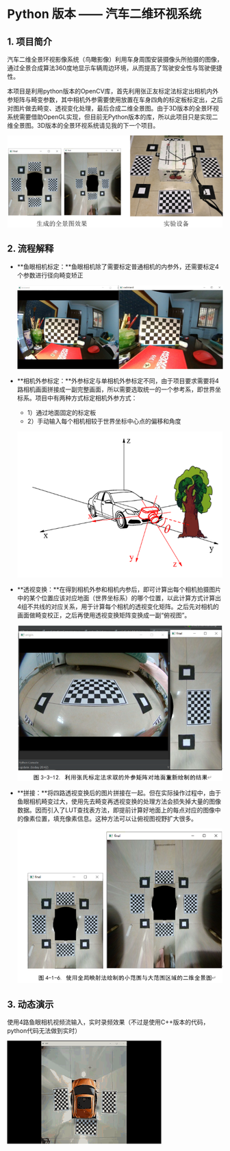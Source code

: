 # Python 版本 —— 汽车二维环视系统

## 1. 项目简介

汽车二维全景环视影像系统（鸟瞰影像）利用车身周围安装摄像头所拍摄的图像，通过全景合成算法360度地显示车辆周边环境，从而提高了驾驶安全性与驾驶便捷性。

本项目是利用python版本的OpenCV库，首先利用张正友标定法标定出相机内外参矩阵与畸变参数，其中相机外参需要使用放置在车身四角的标定板标定出，之后对图片做去畸变、透视变化处理，最后合成二维全景图。由于3D版本的全景环视系统需要借助OpenGL实现，但目前无Python版本的库，所以此项目只是实现二维全景图。3D版本的全景环视系统请见我的下一个项目。

![abstract](./docs/abstract.png)

## 2. 流程解释

* **鱼眼相机标定：**鱼眼相机除了需要标定普通相机的内参外，还需要标定4个参数进行径向畸变矫正

  ![calibration](./docs/calibration.png)
  
  

* **相机外参标定：**外参标定与单相机外参标定不同，由于项目要求需要将4路相机画面拼接成一副完整画面，所以需要选取统一的一个参考系，即世界坐标系。项目中有两种方式标定相机外参方式：

  * 1）通过地面固定的标定板
  * 2）手动输入每个相机相较于世界坐标中心点的偏移和角度

  ![coord_convert](./docs/coord_convert.png)

  

* **透视变换：**在得到相机外参和相机内参后，即可计算出每个相机拍摄图片中的某个位置应该对应地面（世界坐标系）的哪个位置，以此计算方式计算出4组不共线的对应关系，用于计算每个相机的透视变化矩阵。之后先对相机的画面做畸变校正，之后再使用透视变换矩阵变换成一副“俯视图”。

  ![perspective](./docs/perspective.png)

  

* **拼接：**将四路透视变换后的图片拼接在一起。但在实际操作过程中，由于鱼眼相机畸变过大，使用先去畸变再透视变换的处理方法会损失掉大量的图像数据。因而引入了LUT查找表方法，即提前计算好地面上的每点对应的图像中的像素位置，填充像素信息。这种方法可以让俯视图视野扩大很多。

  ![final](./docs/final.png)

  

## 3. 动态演示

使用4路鱼眼相机视频流输入，实时录频效果（不过是使用C++版本的代码，python代码无法做到实时）

![dynamic](./docs/dynamic.gif)
